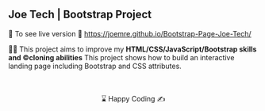 ## Joe Tech | Bootstrap Project

🔗 To see live version 🎯 https://joemre.github.io/Bootstrap-Page-Joe-Tech/

👨‍💻 This project aims to improve my <b>HTML/CSS/JavaScript/Bootstrap skills and ©️cloning abilities</b> 
This project shows how to build an interactive landing page including Bootstrap and CSS attributes.
<br><br>
<br>
<center> ⌛ Happy Coding  ✍ </center
